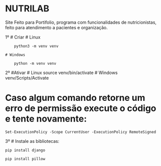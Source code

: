 # NUTRILAB

Site Feito para Portifolio, programa com funcionalidades de nutricionistas, feito para atendimento a pacientes e organização. 

1º # Criar
	# Linux
	
		python3 -m venv venv
		
	# Windows
	
		python -m venv venv

2º #Ativar
	# Linux
		source venv/bin/activate
	# Windows
		venv/Scripts/Activate

# Caso algum comando retorne um erro de permissão execute o código e tente novamente:

	Set-ExecutionPolicy -Scope CurrentUser -ExecutionPolicy RemoteSigned
  
3º # Instale as bibliotecas:

	pip install django
	
	pip install pillow  
  
